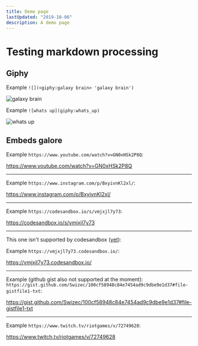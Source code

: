 ```yaml
---
title: Demo page
lastUpdated: "2019-10-06"
description: A demo page
---
```


# Testing markdown processing

## Giphy

Example `![](<giphy:galaxy brain> 'galaxy brain')`

![](<giphy:galaxy brain> 'galaxy brain')

Example `![whats up](giphy:whats_up)`

![whats up](giphy:whats_up)

## Embeds galore

Example `https://www.youtube.com/watch?v=GN0xHSk2P8Q`:

https://www.youtube.com/watch?v=GN0xHSk2P8Q

---

Example `https://www.instagram.com/p/BxyivnKl2xl/`:

https://www.instagram.com/p/BxyivnKl2xl/

---

Example `https://codesandbox.io/s/vmjxjl7y73`:

https://codesandbox.io/s/vmjxjl7y73

---

This one isn't supported by codesandbox
([yet](https://github.com/iamcal/oembed/pull/365 'pull request')):

Example `https://vmjxjl7y73.codesandbox.io/`:

https://vmjxjl7y73.codesandbox.io/

---

Example (github gist also not supported at the moment):
`https://gist.github.com/Swizec/100cf58948c84e7454ad9c9dbe9e1d37#file-gistfile1-txt`:

https://gist.github.com/Swizec/100cf58948c84e7454ad9c9dbe9e1d37#file-gistfile1-txt

---

Example `https://www.twitch.tv/riotgames/v/72749628`:

https://www.twitch.tv/riotgames/v/72749628
